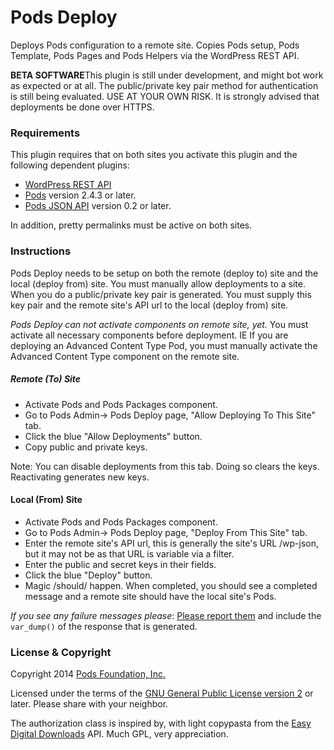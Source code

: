 Pods Deploy
==========

Deploys Pods configuration to a remote site. Copies Pods setup, Pods Template, Pods Pages and Pods Helpers via the WordPress REST API.

<strong>BETA SOFTWARE</strong>This plugin is still under development, and might bot work as expected or at all. The public/private key pair method for authentication is still being evaluated. USE AT YOUR OWN RISK. It is strongly advised that deployments be done over HTTPS.

### Requirements
This plugin requires that on both sites you activate this plugin and the following dependent plugins:

* [WordPress REST API](https://wordpress.org/plugins/json-rest-api/)
* [Pods](https://wordpress.org/plugins/pods/) version 2.4.3 or later.
* [Pods JSON API](https://github.com/pods-framework/pods-json-api) version 0.2 or later.

In addition, pretty permalinks must be active on both sites.

### Instructions
Pods Deploy needs to be setup on both the remote (deploy to) site and the local (deploy from) site. You must manually allow deployments to a site. When you do a public/private key pair is generated. You must supply this key pair and the remote site's API url to the local (deploy from) site.

<em>Pods Deploy can not activate components on remote site, yet.</em> You must activate all necessary components before deployment. IE If you are deploying an Advanced Content Type Pod, you must manually activate the Advanced Content Type component on the remote site.

##### Remote (To) Site
* Activate Pods and Pods Packages component.
* Go to Pods Admin-> Pods Deploy page, "Allow Deploying To This Site" tab.
* Click the blue "Allow Deployments" button.
* Copy public and private keys.

Note: You can disable deployments from this tab. Doing so clears the keys. Reactivating generates new keys.

#### Local (From) Site
* Activate Pods and Pods Packages component.
* Go to Pods Admin-> Pods Deploy page, "Deploy From This Site" tab.
* Enter the remote site's API url, this is generally the site's URL /wp-json, but it may not be as that URL is variable via a filter.
* Enter the public and secret keys in their fields.
* Click the blue "Deploy" button.
* Magic /should/ happen. When completed, you should see a completed message and a remote site should have the local site's Pods.

<em>If you see any failure messages please</em>: [Please report them](https://github.com/pods-framework/pods-deploy/issues) and include the `var_dump()` of the response that is generated.

### License & Copyright
Copyright 2014  [Pods Foundation, Inc.](http://podsfoundation.org)

Licensed under the terms of the [GNU General Public License version 2](http://www.gnu.org/licenses/gpl-2.0.html) or later. Please share with your neighbor.

The authorization class is inspired by, with light copypasta from the [Easy Digital Downloads](https://easydigitaldownloads.com/) API. Much GPL, very appreciation.



